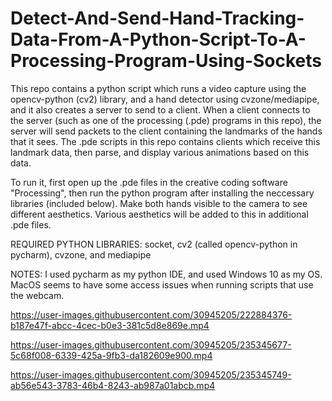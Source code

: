 # Detect-And-Send-Hand-Tracking-Data-From-A-Python-Script-To-A-Processing-Program-Using-Sockets


  This repo contains a python script which runs a video capture using the opencv-python (cv2) library, and a hand detector using cvzone/mediapipe, and it also creates a server to send to a client. When a client connects to the server (such as one of the processing (.pde) programs in this repo), the server will send packets to the client containing the landmarks of the hands that it sees. The .pde scripts in this repo contains clients which receive this landmark data, then parse, and display various animations based on this data. 

  To run it, first open up the .pde files in the creative coding software "Processing", then run the python program after installing the neccessary libraries (included below). Make both hands visible to the camera to see different aesthetics. Various aesthetics will be added to this in additional .pde files. 

REQUIRED PYTHON LIBRARIES: socket, cv2 (called opencv-python in pycharm), cvzone, and mediapipe

NOTES: I used pycharm as my python IDE, and used Windows 10 as my OS. MacOS seems to have some access issues when running scripts that use the webcam.

https://user-images.githubusercontent.com/30945205/222884376-b187e47f-abcc-4cec-b0e3-381c5d8e869e.mp4

https://user-images.githubusercontent.com/30945205/235345677-5c68f008-6339-425a-9fb3-da182609e900.mp4

https://user-images.githubusercontent.com/30945205/235345749-ab56e543-3783-46b4-8243-ab987a01abcb.mp4

